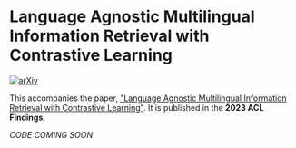 # Language Agnostic Multilingual Information Retrieval with Contrastive Learning

[![arXiv](https://img.shields.io/badge/arXiv-2210.06633-b31b1b.svg?style=flat)](https://arxiv.org/abs/2210.06633)

This accompanies the paper, ["Language Agnostic Multilingual Information Retrieval with Contrastive Learning"](https://arxiv.org/abs/2210.06633). It is published in the **2023 ACL Findings**.

*CODE COMING SOON*
